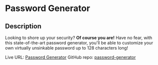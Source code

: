 # Password Generator 
## Description 
Looking to shore up your security?
**Of course you are!**
Have no fear, with this state-of-the-art password generator, you'll be able to customize your own virtually unsinkable password up to 128 characters long!

Live URL: [Password Generator]()
GitHub repo: [password-generator](https://github.com/MarkMoehring/password-generator)
